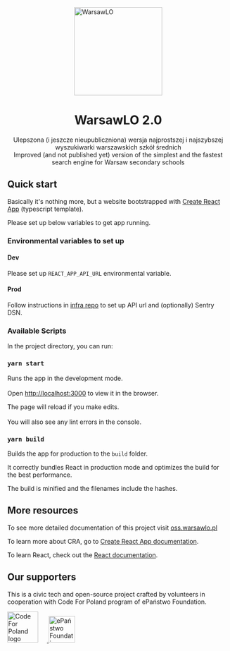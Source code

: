 
<a href="https://warsawlo.pl">  
    <img alt="WarsawLO" src="https://warsawlo.pl/logo/full.png" style="display: block; width: 200px; margin: auto;" />  
  </a>  
<h1 style="text-align: center">  
  WarsawLO 2.0  
</h1>  
<p style="text-align: center">  
  Ulepszona (i jeszcze nieupubliczniona) wersja najprostszej i najszybszej wyszukiwarki warszawskich szkół średnich  
   <br />  
  Improved (and not published yet) version of the simplest and the fastest search engine for Warsaw secondary schools  
</p>  

## Quick start  
Basically it's nothing more, but a website bootstrapped with [Create React App](https://github.com/facebook/create-react-app) (typescript template).

Please set up below variables to get app running.
  
### Environmental variables to set up

#### Dev
Please set up `REACT_APP_API_URL` environmental variable.

#### Prod
Follow instructions in [infra repo](https://github.com/WarsawLO/infra) to set up API url and (optionally) Sentry DSN.
  
### Available Scripts  
  
In the project directory, you can run:  
  
### `yarn start`  
  
Runs the app in the development mode.<br />  
Open [http://localhost:3000](http://localhost:3000) to view it in the browser.  
  
The page will reload if you make edits.<br />  
You will also see any lint errors in the console.  

### `yarn build`  
  
Builds the app for production to the `build` folder.

It correctly bundles React in production mode and optimizes the build for the best performance.  

The build is minified and the filenames include the hashes.
  
## More resources

To see more detailed documentation of this project visit [oss.warsawlo.pl](https://oss.warsawlo.pl)  

To learn more about CRA, go to [Create React App documentation](https://facebook.github.io/create-react-app/docs/getting-started).  
  
To learn React, check out the [React documentation](https://reactjs.org/).

## Our supporters
This is a civic tech and open-source project crafted by volunteers in cooperation with Code For Poland program of ePaństwo Foundation.  
      
<a href="https://codeforpoland.org">  
  <img alt="Code For Poland logo" src="https://kodujdlapolski.pl/wp-content/themes/web-kodujdlapolski.pl/images/logo.png" height="70px" style="margin-right: 20px;"/>
</a> 
<a href="https://epf.org.pl">
  <img alt="ePaństwo Foundation" src="https://epf.org.pl/en/wp-content/themes/epf/images/logo-epanstwo.svgz" height="60px" />  
</a>  

